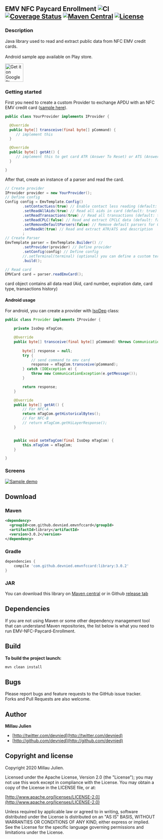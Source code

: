 ## EMV NFC Paycard Enrollment ![CI](https://github.com/devnied/EMV-NFC-Paycard-Enrollment/workflows/CI/badge.svg) [![Coverage Status](https://coveralls.io/repos/github/devnied/EMV-NFC-Paycard-Enrollment/badge.svg?branch=master)](https://coveralls.io/github/devnied/EMV-NFC-Paycard-Enrollment?branch=master) [![Maven Central](https://maven-badges.herokuapp.com/maven-central/com.github.devnied.emvnfccard/library/badge.svg?style=flat)](https://maven-badges.herokuapp.com/maven-central/com.github.devnied.emvnfccard/library) [![License](http://img.shields.io/:license-apache-blue.svg)](http://www.apache.org/licenses/LICENSE-2.0.html)
### Description
Java library used to read and extract public data from NFC EMV credit cards.<br/>
<br/>
Android sample app available on Play store.

<a href="https://play.google.com/store/apps/details?id=com.github.devnied.emvnfccard.pro&utm_source=global_co&utm_medium=prtnr&utm_content=Mar2515&utm_campaign=PartBadge&pcampaignid=MKT-AC-global-none-all-co-pr-py-PartBadges-Oct1515-1"><img height="60px" alt="Get it on Google Play" src="https://play.google.com/intl/en_us/badges/images/apps/en-play-badge.png" /></a>

### Getting started

First you need to create a custom Provider to exchange APDU with an NFC EMV credit card ([sample here](https://github.com/devnied/EMV-NFC-Paycard-Enrollment/blob/master/sample-pcsc/src/main/java/com/github/devnied/emvpcsccard/PcscProvider.java)).
```java
public class YourProvider implements IProvider {

  @Override
  public byte[] transceive(final byte[] pCommand) {
	 // implement this
  }

  @Override
  public byte[] getAt() {
     // implement this to get card ATR (Answer To Reset) or ATS (Answer To Select)
  }

}
```

After that, create an instance of a parser and read the card.
```java
// Create provider
IProvider provider = new YourProvider();
// Define config
Config config = EmvTemplate.Config()
		.setContactLess(true) // Enable contact less reading (default: true)
		.setReadAllAids(true) // Read all aids in card (default: true)
		.setReadTransactions(true) // Read all transactions (default: true)
		.setReadCPLC(false) // Read and extract CPCLC data (default: false)
		.setRemoveDefaultParsers(false) // Remove default parsers for GeldKarte and EmvCard (default: false)
		.setReadAt(true) // Read and extract ATR/ATS and description
		; 
// Create Parser
EmvTemplate parser = EmvTemplate.Builder() //
		.setProvider(provider) // Define provider
		.setConfig(config) // Define config
		//.setTerminal(terminal) (optional) you can define a custom terminal implementation to create APDU
		.build();
		
// Read card
EMVCard card = parser.readEmvCard();
```
card object contains all data read (Aid, card number, expiration date, card type, transactions history)

#### Android usage
For android, you can create a provider with [IsoDep](https://developer.android.com/reference/android/nfc/tech/IsoDep) class:
```java
public class Provider implements IProvider {

	private IsoDep mTagCom;

	@Override
	public byte[] transceive(final byte[] pCommand) throws CommunicationException {
		
		byte[] response = null;
		try {
			// send command to emv card
			response = mTagCom.transceive(pCommand);
		} catch (IOException e) {
			throw new CommunicationException(e.getMessage());
		}

		return response;
	}

	@Override
	public byte[] getAt() {
        // For NFC-A
		return mTagCom.getHistoricalBytes();
		// For NFC-B
        // return mTagCom.getHiLayerResponse();
	}


	public void setmTagCom(final IsoDep mTagCom) {
		this.mTagCom = mTagCom;
	}

}
```

### Screens

[![Sample demo](https://raw.githubusercontent.com/devnied/EMV-NFC-Paycard-Enrollment/master/images/demo.gif)](https://raw.githubusercontent.com/devnied/EMV-NFC-Paycard-Enrollment/master/images/demo.gif)

## Download

### Maven
```xml
<dependency>
  <groupId>com.github.devnied.emvnfccard</groupId>
  <artifactId>library</artifactId>
  <version>3.0.2</version>
</dependency>
```

### Gradle
```groovy
dependencies {
	compile 'com.github.devnied.emvnfccard:library:3.0.2'
}
```

### JAR
You can download this library on [Maven central](http://search.maven.org/#search%7Cga%7C1%7Cemvnfccard) or in Github [release tab](https://github.com/devnied/EMV-NFC-Paycard-Enrollment/releases)

## Dependencies

If you are not using Maven or some other dependency management tool that can understand Maven repositories, the list below is what you need to run EMV-NFC-Paycard-Enrollment.

## Build
**To build the project launch:**
```xml
mvn clean install
```
## Bugs

Please report bugs and feature requests to the GitHub issue tracker.<br/>
Forks and Pull Requests are also welcome.

## Author

**Millau Julien**

+ [http://twitter.com/devnied](http://twitter.com/devnied)
+ [http://github.com/devnied](http://github.com/devnied)


## Copyright and license

Copyright 2020 Millau Julien.

Licensed under the Apache License, Version 2.0 (the "License");
you may not use this work except in compliance with the License.
You may obtain a copy of the License in the LICENSE file, or at:

  [http://www.apache.org/licenses/LICENSE-2.0](http://www.apache.org/licenses/LICENSE-2.0)

Unless required by applicable law or agreed to in writing, software
distributed under the License is distributed on an "AS IS" BASIS,
WITHOUT WARRANTIES OR CONDITIONS OF ANY KIND, either express or implied.
See the License for the specific language governing permissions and
limitations under the License.
